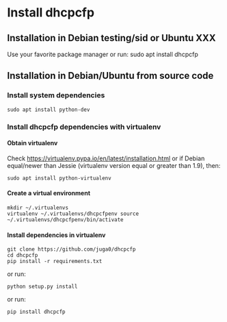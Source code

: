Install dhcpcfp
=================

Installation in Debian testing/sid or Ubuntu XXX
-------------------------------------------------

Use your favorite package manager or run:
    sudo apt install dhcpcfp

Installation in Debian/Ubuntu from source code
----------------------------------------------

### Install system dependencies

    sudo apt install python-dev

### Install dhcpcfp dependencies with virtualenv

#### Obtain virtualenv

Check <https://virtualenv.pypa.io/en/latest/installation.html> or if
Debian equal/newer than Jessie (virtualenv version equal or greater than
1.9), then:

    sudo apt install python-virtualenv

#### Create a virtual environment

    mkdir ~/.virtualenvs
    virtualenv ~/.virtualenvs/dhcpcfpenv source
    ~/.virtualenvs/dhcpcfpenv/bin/activate

#### Install dependencies in virtualenv

    git clone https://github.com/juga0/dhcpcfp
    cd dhcpcfp
    pip install -r requirements.txt

or run:

    python setup.py install

or run:

    pip install dhcpcfp
